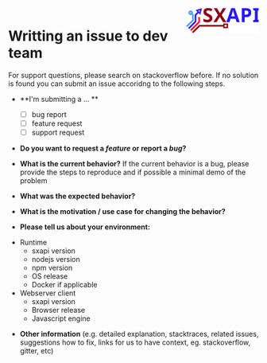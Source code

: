 <img align="right" height="50" src="https://raw.githubusercontent.com/startxfr/sxapi-core/testing/docs/assets/logo.svg?sanitize=true">

# Writting an issue to dev team

For support questions, please search on stackoverflow before. If no solution is found you can submit an issue accoridng to the following steps.

* **I'm submitting a ... **
  - [ ] bug report
  - [ ] feature request
  - [ ] support request

* **Do you want to request a *feature* or report a *bug*?**

* **What is the current behavior?**
If the current behavior is a bug, please provide the steps to reproduce and if possible a minimal demo of the problem

* **What was the expected behavior?**

* **What is the motivation / use case for changing the behavior?**

* **Please tell us about your environment:**

- Runtime
  - sxapi version 
  - nodejs version
  - npm version
  - OS release
  - Docker if applicable
- Webserver client
  - sxapi version 
  - Browser release
  - Javascript engine 

* **Other information** (e.g. detailed explanation, stacktraces, related issues, suggestions how to fix, links for us to have context, eg. stackoverflow, gitter, etc)